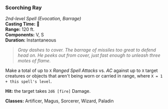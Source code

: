 ### Scorching Ray  
*2nd-level Spell (Evocation, Barrage)*  
**Casting Time:** 🔷  
**Range:** 120 ft.  
**Components:** V, S  
**Duration:** Instantaneous  

> *Gray dashes to cover. The barrage of missiles too great to defend head on. He peeks out from cover, just fast enough to unleash three motes of flame.*

Make a total of up to `X` *Ranged Spell Attacks* vs. *AC* against up to `X` target creatures or objects that aren't being worn or carried in range, where `X = 1 + this spell's level`.

**Hit:** the target takes `2d6 [fire]` Damage.

**Classes:** Artificer, Magus, Sorcerer, Wizard, Paladin
